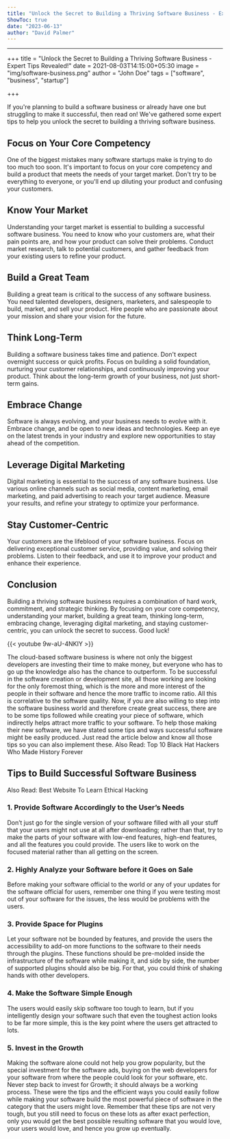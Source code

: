 ```yaml
---
title: "Unlock the Secret to Building a Thriving Software Business - Expert Tips Revealed!"
ShowToc: true 
date: "2023-06-13"
author: "David Palmer"
---
```

*****
+++
title = "Unlock the Secret to Building a Thriving Software Business - Expert Tips Revealed!"
date = 2021-08-03T14:15:00+05:30
image = "img/software-business.png"
author = "John Doe"
tags = ["software", "business", "startup"]

+++

If you're planning to build a software business or already have one but struggling to make it successful, then read on! We've gathered some expert tips to help you unlock the secret to building a thriving software business.

## Focus on Your Core Competency

One of the biggest mistakes many software startups make is trying to do too much too soon. It's important to focus on your core competency and build a product that meets the needs of your target market. Don't try to be everything to everyone, or you'll end up diluting your product and confusing your customers.

## Know Your Market

Understanding your target market is essential to building a successful software business. You need to know who your customers are, what their pain points are, and how your product can solve their problems. Conduct market research, talk to potential customers, and gather feedback from your existing users to refine your product.

## Build a Great Team

Building a great team is critical to the success of any software business. You need talented developers, designers, marketers, and salespeople to build, market, and sell your product. Hire people who are passionate about your mission and share your vision for the future.

## Think Long-Term

Building a software business takes time and patience. Don't expect overnight success or quick profits. Focus on building a solid foundation, nurturing your customer relationships, and continuously improving your product. Think about the long-term growth of your business, not just short-term gains.

## Embrace Change

Software is always evolving, and your business needs to evolve with it. Embrace change, and be open to new ideas and technologies. Keep an eye on the latest trends in your industry and explore new opportunities to stay ahead of the competition.

## Leverage Digital Marketing

Digital marketing is essential to the success of any software business. Use various online channels such as social media, content marketing, email marketing, and paid advertising to reach your target audience. Measure your results, and refine your strategy to optimize your performance.

## Stay Customer-Centric

Your customers are the lifeblood of your software business. Focus on delivering exceptional customer service, providing value, and solving their problems. Listen to their feedback, and use it to improve your product and enhance their experience.

## Conclusion

Building a thriving software business requires a combination of hard work, commitment, and strategic thinking. By focusing on your core competency, understanding your market, building a great team, thinking long-term, embracing change, leveraging digital marketing, and staying customer-centric, you can unlock the secret to success. Good luck!

{{< youtube 9w-aU-4NKIY >}} 



The cloud-based software business is where not only the biggest developers are investing their time to make money, but everyone who has to go up the knowledge also has the chance to outperform. To be successful in the software creation or development site, all those working are looking for the only foremost thing, which is the more and more interest of the people in their software and hence the more traffic to income ratio. All this is correlative to the software quality.
Now, if you are also willing to step into the software business world and therefore create great success, there are to be some tips followed while creating your piece of software, which indirectly helps attract more traffic to your software. To help those making their new software, we have stated some tips and ways successful software might be easily produced. Just read the article below and know all those tips so you can also implement these.
Also Read: Top 10 Black Hat Hackers Who Made History Forever

 
## Tips to Build Successful Software Business


Also Read: Best Website To Learn Ethical Hacking

 
### 1. Provide Software Accordingly to the User’s Needs


Don’t just go for the single version of your software filled with all your stuff that your users might not use at all after downloading; rather than that, try to make the parts of your software with low-end features, high-end features, and all the features you could provide. The users like to work on the focused material rather than all getting on the screen.

 
### 2. Highly Analyze your Software before it Goes on Sale


Before making your software official to the world or any of your updates for the software official for users, remember one thing if you were testing most out of your software for the issues, the less would be problems with the users.

 
### 3. Provide Space for Plugins


Let your software not be bounded by features, and provide the users the accessibility to add-on more functions to the software to their needs through the plugins. These functions should be pre-molded inside the infrastructure of the software while making it, and side by side, the number of supported plugins should also be big. For that, you could think of shaking hands with other developers.

 
### 4. Make the Software Simple Enough


The users would easily skip software too tough to learn, but if you intelligently design your software such that even the toughest action looks to be far more simple, this is the key point where the users get attracted to lots.

 
### 5. Invest in the Growth


Making the software alone could not help you grow popularity, but the special investment for the software ads, buying on the web developers for your software from where the people could look for your software, etc. Never step back to invest for Growth; it should always be a working process.
These were the tips and the efficient ways you could easily follow while making your software build the most powerful piece of software in the category that the users might love. Remember that these tips are not very tough, but you still need to focus on these lots as after exact perfection, only you would get the best possible resulting software that you would love, your users would love, and hence you grow up eventually.




